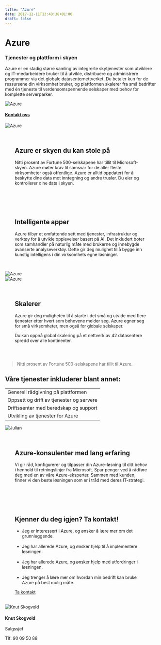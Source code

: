 ```yaml
---
title: "Azure"
date: 2017-12-11T13:40:38+01:00
draft: false
---
```

<div class="container">
    <div class="row no-gutters">
        <div class="col-md-12 col-lg-6 p-4 mt-4">
            <div class="heading">
                <h1>Azure</h1>
            </div>
            <h3>Tjenester og plattform i skyen</h3>
            <p>Azure er en stadig større samling av integrerte skytjenester som utviklere og IT-medarbeidere bruker til å utvikle, distribuere og administrere programmer via det globale datasenternettverket. Du betaler kun for de ressursene din virksomhet bruker, og plattformen skalerer fra små bedrifter med én tjeneste til verdensomspennende selskaper med behov for komplette serverparker.</p>
        </div>    
        <div class="col-md-12 col-lg-6"><img class="img-fluid" src="/img/azure1.jpg" alt="Azure" /></div>
    </div>
</div>

<div class="container-fluid bg-white mb-4">
    <div class="row content-menu text-center mx-auto">
        <!-- <div class="col-sm-12 col-md-4"><h4 class="m-0"><a href="#om">Om Azure</a></h4></div>
        <div class="col-sm-12 col-md-4"><h4 class="m-0"><a href="">Hvorfor oss?</a></h4></div> -->
        <div class="col-sm-12 col-md-4"><h4 class="m-0"><a href="/contact/">Kontakt oss</a></h4></div>
    </div>
</div>

<div class="container">
    <div class="row">
        <div class="col-md-12 content-case mt-4 mb-4">
            <div class="row no-gutters">
                <div class="col-md-12 col-lg-4"><img class="img-fluid" src="/img/cloud-security.svg" alt="Azure" /></div>
                <div class="col-md-12 col-lg-8" style="padding:2rem">
                    <div class="heading">
                        <h2>Azure er skyen du kan stole på</h2>
                    </div>
                    <p>Nitti prosent av Fortune 500-selskapene har tillit til Microsoft-skyen. Azure møter krav til samsvar for de aller fleste virksomheter også offentlige. Azure er alltid oppdatert for å beskytte dine data mot inntegning og andre trusler. Du eier og kontrollerer dine data i skyen.</p>
                </div>
            </div>
        </div>
        <div class="col-md-12 content-case mt-4 mb-4">
            <div class="row no-gutters">
                <div class="col-md-12 col-lg-8" style="padding:2rem">
                    <div class="heading">
                        <h2>Intelligente apper</h2>
                    </div>
                    <p>Azure tilbyr et omfattende sett med tjenester, infrastruktur og verktøy for å utvikle opplevelser basert på AI. Det inkludert boter som samhandler på naturlig måte med brukerne og innebygde avanserte analyseverktøy. Dette gir deg mulighet til å bygge inn kunstig intelligens i din virksomhets egne løsninger.</p>
                </div>            
                <div class="col-md-12 col-lg-4"><img class="img-fluid" src="/img/multiple-platforms.svg" alt="Azure" /></div>
            </div>
        </div>
        <div class="col-md-12 content-case mt-4 mb-4">
            <div class="row no-gutters">
                <div class="col-md-12 col-lg-4"><img class="img-fluid" src="/img/consistent-hybrid-cloud.svg" alt="Azure" /></div>
                <div class="col-md-12 col-lg-8" style="padding:2rem">
                    <div class="heading">
                        <h2>Skalerer</h2>
                    </div>
                    <p>Azure gir deg muligheten til å starte i det små og utvide med flere tjenester etter hvert som behovene melder seg. Azure egner seg for små virksomheter, men også for globale selskaper.</p>
                    <p>Du kan oppnå global skalering på et nettverk av 42 datasentere spredd over alle kontinenter.</p>
                </div>
            </div>
        </div>               
    </div>
</div>

<div class="container" id="referanse">
    <div class="row">
        <div class="col-sm-12 col-md-8 mx-auto mt-5 mb-5">
            <blockquote class="blockquote text-center">
            <p class="mb-0">Nitti prosent av Fortune 500-selskapene har tillit til Azure.</p>
            </blockquote>
            </div>
        </div>
    </div>
</div>


<div id="om" class="container">
    <div class="row">
        <div class="col-sm-12 col-md-8 mx-auto mt-5 mb-5">
            <div class="heading text-center">
                <h2>Våre tjenester inkluderer blant annet:</h2>
            </div>
            <table class="table mt-4">
            </thead>
            <tbody>
                <tr>
                <td>Generell rådgivning på plattformen</td>
                </tr>
                <tr>
                <td>Oppsett og drift av tjenester og servere</td>
                </tr>
                <tr>
                <td>Driftssenter med beredskap og support</td>
                </tr>
                <tr>
                <td>Utvikling av tjenester for Azure</td>
                </tr>                                  
            </tbody>
            </table>          
            </div>
        </div>
    </div>
</div>

<div class="container">
    <div class="row">
        <div class="col-md-12 content-case mt-4 mb-4">
            <div class="row no-gutters">
                <div class="col-md-12 col-lg-6"><img class="img-fluid" src="/img/people/julian.jpg" alt="Julian" /></div>
                <div class="col-md-12 col-lg-6" style="padding:2rem">
                    <div class="heading">
                        <h2>Azure-konsulenter med lang erfaring</h2>
                    </div>
                    <p>Vi gir råd, konfigurerer og tilpasser din Azure-løsning til ditt behov i henhold til retningslinjer fra Microsoft. Spar penger ved å rådføre deg med en av våre Azure-eksperter. Sammen med kunden, finner vi den beste løsningen som er i tråd med deres IT-strategi.  </p> 
                </div>
            </div>
        </div>
        <div class="col-md-12 content-case mt-4 mb-4">
            <div class="row no-gutters">
                <div class="col-md-12 col-lg-9" style="padding:2rem">
                    <div class="heading">
                        <h2>Kjenner du deg igjen? Ta kontakt!</h2>
                    </div>
                    <ul>
                    <li>Jeg er interessert i Azure, og ønsker å lære mer om det grunnleggende.</li>
                    <br>
                    <li>Jeg har allerede Azure, og ønsker hjelp til å implementere løsningen.</li>
                    <br>
                    <li>Jeg har allerede Azure, og ønsker hjelp med utfordringer i løsningen.</li>
                    <br>
                    <li>Jeg trenger å lære mer om hvordan min bedrift kan bruke Azure på best mulig måte.</li>
                    </ul>
                    <div class="col">
                        <a class="btn btn-primary btn-full" href="/contact/" role="button">Ta kontakt</a>
                    </div>
                </div>            
                <div class="col-sm-6 col-md-4 col-lg-3 p-5">
                    <div class="card personkort text-center">
                        <img class="card-img-top img-profil img-round mx-auto" src="../img/people/knut-round.jpg" alt="Knut Skogvold">
                        <div class="card-body">
                            <h4 class="card-title">Knut Skogvold</h4>
                            <p class="card-subtitle mb-2">Salgssjef</p>
                            <p class="card-text">Tlf: 90 09 50 88</p>
                        </div>
                    </div>
                </div>
            </div>
        </div>             
    </div>
</div>